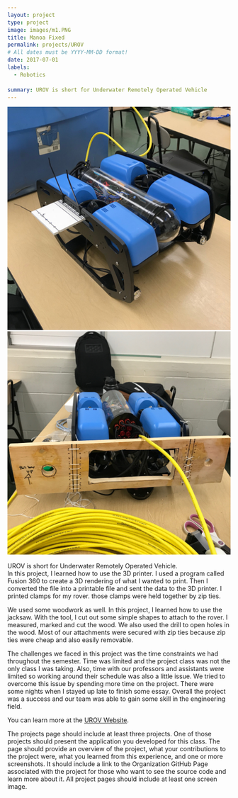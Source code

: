 ```yaml
---
layout: project
type: project
image: images/m1.PNG
title: Manoa Fixed 
permalink: projects/UROV
# All dates must be YYYY-MM-DD format!
date: 2017-07-01
labels:
  - Robotics
  
summary: UROV is short for Underwater Remotely Operated Vehicle
---
```


<div class="ui small rounded images">
  <img class="ui image" src="../images/c1.JPG">
  <img class="ui image" src="../images/c2.JPG">
</div>

UROV is short for Underwater Remotely Operated Vehicle.  
In this project, I learned how to use the 3D printer. I used a program called Fusion 360 to create a 3D rendering of what I wanted to print. Then I converted the file into a printable file and sent the data to the 3D printer. I printed clamps for my rover. those clamps were held together by zip ties.   

We used some woodwork as well. In this project, I learned how to use the jacksaw. With the tool, I cut out some simple shapes to attach to the rover. I measured, marked and cut the wood. We also used the drill to open holes in the wood. Most of our attachments were secured with zip ties because zip ties were cheap and also easily removable. 

The challenges we faced in this project was the time constraints we had throughout the semester. Time was limited and the project class was not the only class I was taking. Also, time with our professors and assistants were limited so working around their schedule was also a little issue. We tried to overcome this issue by spending more time on the project. There were some nights when I stayed up late to finish some essay. Overall the project was a success and our team was able to gain some skill in the engineering field. 


You can learn more at the [UROV Website](http://www2.hawaii.edu/~hanaia/UROV.html).


The projects page should include at least three projects. One of those projects should present the application you developed for this class. The page should provide an overview of the project, what your contributions to the project were, what you learned from this experience, and one or more screenshots. It should include a link to the Organization GitHub Page associated with the project for those who want to see the source code and learn more about it. All project pages should include at least one screen image.

